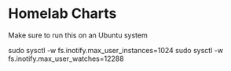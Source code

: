 # Homelab Charts

Make sure to run this on an Ubuntu system

sudo sysctl -w fs.inotify.max_user_instances=1024
sudo sysctl -w fs.inotify.max_user_watches=12288
